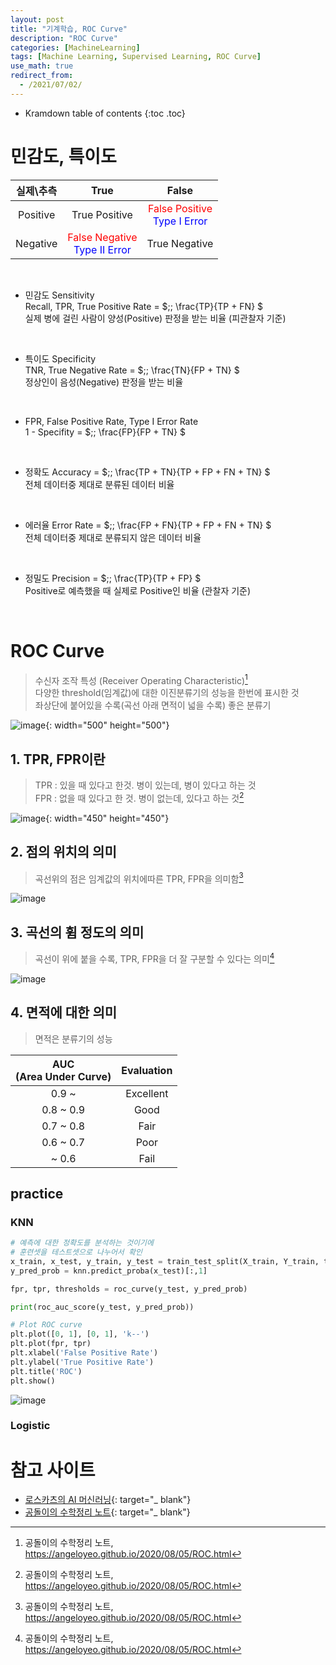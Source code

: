 ```yaml
---
layout: post
title: "기계학습, ROC Curve"
description: "ROC Curve"
categories: [MachineLearning]
tags: [Machine Learning, Supervised Learning, ROC Curve]
use_math: true
redirect_from:
  - /2021/07/02/
---
```


* Kramdown table of contents
{:toc .toc}


# 민감도, 특이도    

|실제\\추측 | True | False |
|:---:|:---:|:---:|
|Positive|True Positive| <span style="color:red">False Positive</span><br /><span style="color:blue">Type I Error</span>|   
|Negative|<span style="color:red"> False Negative</span><br /><span style="color:blue"> Type II Error </span>|True Negative|    


<br />

- 민감도 Sensitivity     
Recall, TPR, True Positive Rate = $\;\; \frac{TP}{TP + FN} $    
실제 병에 걸린 사람이 양성(Positive) 판정을 받는 비율 (피관찰자 기준)    
<br />    
        
- 특이도 Specificity    
TNR, True Negative Rate = $\;\; \frac{TN}{FP + TN} $    
정상인이 음성(Negative) 판정을 받는 비율    
<br />    
        
- FPR, False Positive Rate, Type I Error Rate    
1 - Specifity = $\;\; \frac{FP}{FP + TN} $    
<br />    
     
- 정확도 Accuracy = $\;\; \frac{TP + TN}{TP + FP + FN + TN} $    
전체 데이터중 제대로 분류된 데이터 비율    
<br />    
    
- 에러율 Error Rate = $\;\; \frac{FP + FN}{TP + FP + FN + TN} $    
전체 데이터중 제대로 분류되지 않은 데이터 비율  
<br />    

- 정밀도 Precision = $\;\; \frac{TP}{TP + FP} $    
Positive로 예측했을 때 실제로 Positive인 비율 (관찰자 기준)     
<br />    


# ROC Curve    
> 수신자 조작 특성 (Receiver Operating Characteristic)[^1]      
> 다양한 threshold(임계값)에 대한 이진분류기의 성능을 한번에 표시한 것    
> 좌상단에 붙어있을 수록(곡선 아래 면적이 넓을 수록) 좋은 분류기    

![image](https://user-images.githubusercontent.com/32366711/124377376-9d9f8c80-dce6-11eb-98ef-57e6af7a0ae4.png){: width="500" height="500"}    


## 1. TPR, FPR이란    
> TPR : 있을 때 있다고 한것. 병이 있는데, 병이 있다고 하는 것    
> FPR : 없을 때 있다고 한 것. 병이 없는데, 있다고 하는 것[^1]    

![image](https://raw.githubusercontent.com/angeloyeo/angeloyeo.github.io/master/pics/2020-08-05-ROC/pic3.png){: width="450" height="450"}    

## 2. 점의 위치의 의미    
> 곡선위의 점은 임계값의 위치에따른 TPR, FPR을 의미함[^1]    

![image](https://raw.githubusercontent.com/angeloyeo/angeloyeo.github.io/master/pics/2020-08-05-ROC/pic6.gif) 

## 3. 곡선의 휨 정도의 의미    
> 곡선이 위에 붙을 수록, TPR, FPR을 더 잘 구분할 수 있다는 의미[^1]     
   
![image](https://raw.githubusercontent.com/angeloyeo/angeloyeo.github.io/master/pics/2020-08-05-ROC/pic7.gif)    

## 4. 면적에 대한 의미    
> 면적은 분류기의 성능    

|  AUC <br/>(Area Under Curve) | Evaluation |
|:--------------------:|:----------:|
|       0.9 ~          |  Excellent |
|     0.8 ~ 0.9     |    Good    |
|     0.7 ~ 0.8     |    Fair    |
|     0.6 ~ 0.7     |    Poor    |
|        ~ 0.6      |    Fail    |


## practice    

### KNN
~~~ python
# 예측에 대한 정확도를 분석하는 것이기에
# 훈련셋을 테스트셋으로 나누어서 확인
x_train, x_test, y_train, y_test = train_test_split(X_train, Y_train, test_size = 0.3, random_state=42)
y_pred_prob = knn.predict_proba(x_test)[:,1]

fpr, tpr, thresholds = roc_curve(y_test, y_pred_prob)

print(roc_auc_score(y_test, y_pred_prob))

# Plot ROC curve
plt.plot([0, 1], [0, 1], 'k--')
plt.plot(fpr, tpr)
plt.xlabel('False Positive Rate')
plt.ylabel('True Positive Rate')
plt.title('ROC')
plt.show()
~~~

![image](https://user-images.githubusercontent.com/32366711/124722280-ddfc4600-df44-11eb-8c9b-ddbb92931c5e.png)   

### Logistic



# 참고 사이트
- [로스카츠의 AI 머신러닝](https://losskatsu.github.io/machine-learning/stat-roc-curve/#2-%EB%AF%BC%EA%B0%90%EB%8F%84%EC%99%80-%ED%8A%B9%EC%9D%B4%EB%8F%84){: target="_ blank"}    
- [공돌이의 수학정리 노트](https://angeloyeo.github.io/2020/08/05/ROC.html){: target="_ blank"}




[^1]: 공돌이의 수학정리 노트, https://angeloyeo.github.io/2020/08/05/ROC.html
